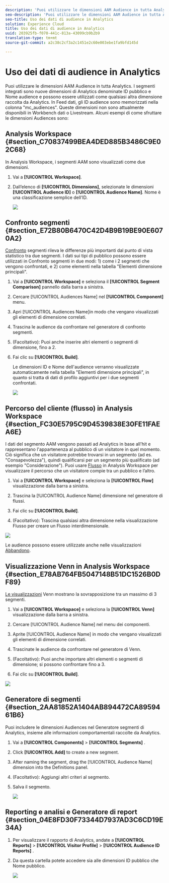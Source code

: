 ```yaml
---
description: 'Puoi utilizzare le dimensioni AAM Audience in tutta Analytics. I segmenti integrati sono nuove dimensioni di Analytics denominate ID pubblico e Nome audience e possono essere utilizzati come qualsiasi altra dimensione raccolta da Analytics. In Feed dati, gli ID audience sono memorizzati nella colonna "mc_audiences". Queste dimensioni non sono attualmente disponibili in Workbench dati o Livestream. Alcuni esempi di come sfruttare le dimensioni Audiences includono '
seo-description: 'Puoi utilizzare le dimensioni AAM Audience in tutta Analytics. I segmenti integrati sono nuove dimensioni di Analytics denominate ID pubblico e Nome audience e possono essere utilizzati come qualsiasi altra dimensione raccolta da Analytics. In Feed dati, gli ID audience sono memorizzati nella colonna "mc_audiences". Queste dimensioni non sono attualmente disponibili in Workbench dati o Livestream. Alcuni esempi di come sfruttare le dimensioni Audiences includono '
seo-title: Uso dei dati di audience in Analytics
solution: Experience Cloud
title: Uso dei dati di audience in Analytics
uuid: 203925fb-f070-441c-813a-43099cb9b2b9
translation-type: tm+mt
source-git-commit: a2c38c2cf3a2c1451e2c60e003ebe1fa9bfd145d

---
```



# Uso dei dati di audience in Analytics

Puoi utilizzare le dimensioni AAM Audience in tutta Analytics. I segmenti integrati sono nuove dimensioni di Analytics denominate ID pubblico e Nome audience e possono essere utilizzati come qualsiasi altra dimensione raccolta da Analytics. In Feed dati, gli ID audience sono memorizzati nella colonna "mc_audiences". Queste dimensioni non sono attualmente disponibili in Workbench dati o Livestream. Alcuni esempi di come sfruttare le dimensioni Audiences sono:

## Analysis Workspace {#section_C70837499BEA4DED885B3486C9E02C68}

In Analysis Workspace, i segmenti AAM sono visualizzati come due dimensioni.

1. Vai a **[!UICONTROL Workspace]**.
1. Dall’elenco di **[!UICONTROL Dimensions]**, selezionate le dimensioni **[!UICONTROL Audience ID]** o **[!UICONTROL Audience Name]**. Nome è una classificazione semplice dell’ID.

   ![](assets/aw-mcaudiences.png)

## Confronto segmenti {#section_E72B80B6470C42D4B9B19BE90E6070A2}

[Confronto](https://marketing.adobe.com/resources/help/en_US/analytics/analysis-workspace/segment-comparison.html) segmenti rileva le differenze più importanti dal punto di vista statistico tra due segmenti. I dati sui tipi di pubblico possono essere utilizzati in Confronto segmenti in due modi: 1) come i 2 segmenti che vengono confrontati, e 2) come elementi nella tabella "Elementi dimensione principali".

1. Vai a **[!UICONTROL Workspace]** e seleziona il **[!UICONTROL Segment Comparison]** pannello dalla barra a sinistra.

1. Cercare [!UICONTROL Audiences Name] nel **[!UICONTROL Component]** menu.

1. Apri [!UICONTROL Audiences Name]in modo che vengano visualizzati gli elementi di dimensione correlati.
1. Trascina le audience da confrontare nel generatore di confronto segmenti.
1. (Facoltativo): Puoi anche inserire altri elementi o segmenti di dimensione, fino a 2.
1. Fai clic su **[!UICONTROL Build]**.

   Le dimensioni ID e Nome dell'audience verranno visualizzate automaticamente nella tabella "Elementi dimensione principali", in quanto si tratta di dati di profilo aggiuntivi per i due segmenti confrontati.

   ![](assets/aud-segcompare.png)

## Percorso del cliente (flusso) in Analysis Workspace {#section_FC30E5795C9D4539838E30FE11FAEA6E}

I dati del segmento AAM vengono passati ad Analytics in base all'hit e rappresentano l'appartenenza al pubblico di un visitatore in quel momento. Ciò significa che un visitatore potrebbe trovarsi in un segmento (ad es. "Consapevolezza"), quindi qualificarsi per un segmento più qualificato (ad esempio "Considerazione"). Puoi usare [Flusso](https://marketing.adobe.com/resources/help/en_US/analytics/analysis-workspace/flow.html) in Analysis Workspace per visualizzare il percorso che un visitatore compie tra un pubblico e l’altro.

1. Vai a **[!UICONTROL Workspace]** e seleziona la **[!UICONTROL Flow]** visualizzazione dalla barra a sinistra.

1. Trascina la [!UICONTROL Audience Name] dimensione nel generatore di flussi.
1. Fai clic su **[!UICONTROL Build]**.
1. (Facoltativo): Trascina qualsiasi altra dimensione nella visualizzazione Flusso per creare un Flusso [](https://marketing.adobe.com/resources/help/en_US/analytics/analysis-workspace/multi-dimensional-flow.html)interdimensionale.

![](assets/flow-aamaudiences.png)

Le audience possono essere utilizzate anche nelle visualizzazioni [Abbandono](https://marketing.adobe.com/resources/help/en_US/analytics/analysis-workspace/fallout_flow.html).

## Visualizzazione Venn in Analysis Workspace {#section_E78AB764FB5047148B51DC1526B0DF89}

[Le visualizzazioni](https://marketing.adobe.com/resources/help/en_US/analytics/analysis-workspace/venn.html) Venn mostrano la sovrapposizione tra un massimo di 3 segmenti.

1. Vai a **[!UICONTROL Workspace]** e seleziona la **[!UICONTROL Venn]** visualizzazione dalla barra a sinistra.

1. Cercare [!UICONTROL Audience Name] nel menu dei componenti.
1. Aprite [!UICONTROL Audience Name] in modo che vengano visualizzati gli elementi di dimensione correlati.
1. Trascinate le audience da confrontare nel generatore di Venn.
1. (Facoltativo): Puoi anche importare altri elementi o segmenti di dimensione; si possono confrontare fino a 3.
1. Fai clic su **[!UICONTROL Build]**.

![](assets/venn-viz.png)

## Generatore di segmenti {#section_2AA81852A1404AB894472CA8959461B6}

Puoi includere le dimensioni Audiences nel Generatore [](https://marketing.adobe.com/resources/help/en_US/analytics/segment/seg_build.html)segmenti di Analytics, insieme alle informazioni comportamentali raccolte da Analytics.

1. Vai a  **[!UICONTROL Components]** &gt; **[!UICONTROL Segments]** .
1. Click **[!UICONTROL Add]** to create a new segment.
1. After naming the segment, drag the [!UICONTROL Audience Name] dimension into the Definitions panel.
1. (Facoltativo): Aggiungi altri criteri al segmento.
1. Salva il segmento.

   ![](assets/aud-segbuilder.png)

## Reporting e analisi e Generatore di report {#section_04E8FD30F73344D7937AD3C6CD19E34A}

1. Per visualizzare il rapporto di Analytics, andate a **[!UICONTROL Reports]** &gt; **[!UICONTROL Visitor Profile]** &gt; **[!UICONTROL Audience ID Reports]** .
1. Da questa cartella potete accedere sia alle dimensioni ID pubblico che Nome pubblico.

   ![](assets/mc-audiences.png)


